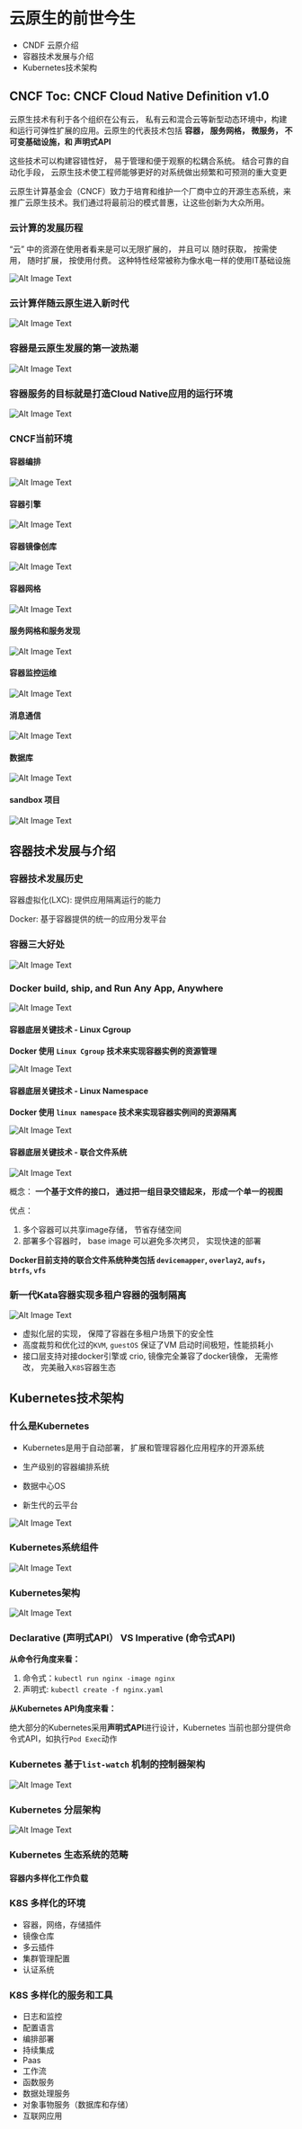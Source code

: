 # 云原生的前世今生

* CNDF 云原介绍
* 容器技术发展与介绍
* Kubernetes技术架构

## CNCF Toc: CNCF Cloud Native Definition v1.0

云原生技术有利于各个组织在公有云， 私有云和混合云等新型动态环境中，构建和运行可弹性扩展的应用。云原生的代表技术包括 **容器， 服务网格， 微服务， 不可变基础设施，和 声明式API**

这些技术可以构建容错性好， 易于管理和便于观察的松耦合系统。 结合可靠的自动化手段， 云原生技术使工程师能够更好的对系统做出频繁和可预测的重大变更

云原生计算基金会（CNCF）致力于培育和维护一个厂商中立的开源生态系统，来推广云原生技术。我们通过将最前沿的模式普惠，让这些创新为大众所用。

### 云计算的发展历程

“云” 中的资源在使用者看来是可以无限扩展的， 并且可以 随时获取， 按需使用， 随时扩展， 按使用付费。 这种特性经常被称为像水电一样的使用IT基础设施

![Alt Image Text](images/1_1.png "body image")

### 云计算伴随云原生进入新时代

![Alt Image Text](images/1_2.png "body image")

### 容器是云原生发展的第一波热潮

![Alt Image Text](images/1_3.png "body image")

### 容器服务的目标就是打造Cloud Native应用的运行环境

![Alt Image Text](images/1_4.png "body image")

### CNCF当前环境

#### 容器编排

![Alt Image Text](images/1_5.png "body image")

#### 容器引擎
![Alt Image Text](images/1_6.png "body image")

#### 容器镜像创库

![Alt Image Text](images/1_7.png "body image")

#### 容器网格

![Alt Image Text](images/1_8.png "body image")

#### 服务网格和服务发现

![Alt Image Text](images/1_9.png "body image")

#### 容器监控运维

![Alt Image Text](images/1_10.png "body image")

#### 消息通信

![Alt Image Text](images/1_11.png "body image")

#### 数据库

![Alt Image Text](images/1_13.png "body image")

#### sandbox 项目

![Alt Image Text](images/1_12.png "body image")

## 容器技术发展与介绍

### 容器技术发展历史

容器虚拟化(LXC): 提供应用隔离运行的能力

Docker: 基于容器提供的统一的应用分发平台

### 容器三大好处

![Alt Image Text](images/1_14.png "body image")


### Docker build, ship, and Run Any App, Anywhere

![Alt Image Text](images/1_15.png "body image")


#### 容器底层关键技术 - Linux Cgroup

**Docker 使用 `Linux Cgroup` 技术来实现容器实例的资源管理**

![Alt Image Text](images/1_16.png "body image")

#### 容器底层关键技术 - Linux Namespace

**Docker 使用 `linux namespace` 技术来实现容器实例间的资源隔离**

![Alt Image Text](images/1_17.png "body image")

#### 容器底层关键技术 - 联合文件系统

![Alt Image Text](images/1_18.png "body image")

概念： **一个基于文件的接口， 通过把一组目录交错起来， 形成一个单一的视图**

优点： 

1. 多个容器可以共享image存储， 节省存储空间
2. 部署多个容器时， base image 可以避免多次拷贝， 实现快速的部署

**Docker目前支持的联合文件系统种类包括 `devicemapper`, `overlay2`, `aufs`， `btrfs`, `vfs`**

### 新一代Kata容器实现多租户容器的强制隔离

![Alt Image Text](images/1_19.png "body image")

* 虚拟化层的实现， 保障了容器在多租户场景下的安全性
* 高度裁剪和优化过的`KVM`, `guestOS` 保证了VM 启动时间极短，性能损耗小
* 接口层支持对接docker引擎或 crio, 镜像完全兼容了docker镜像， 无需修改， 完美融入`K8S`容器生态


## Kubernetes技术架构

### 什么是Kubernetes

* Kubernetes是用于自动部署， 扩展和管理容器化应用程序的开源系统

* 生产级别的容器编排系统
 
* 数据中心OS
 
* 新生代的云平台

![Alt Image Text](images/1_20.png "body image")


### Kubernetes系统组件

![Alt Image Text](images/1_21.png "body image")

### Kubernetes架构

![Alt Image Text](images/1_22.png "body image")

### Declarative (声明式API） VS Imperative (命令式API)

**从命令行角度来看：**

1. 命令式：`kubectl run nginx -image nginx`
2. 声明式: `kubectl create -f nginx.yaml`

**从Kubernetes API角度来看：**

绝大部分的Kubernetes采用**声明式API**进行设计，Kubernetes 当前也部分提供命令式API，如执行`Pod Exec`动作

### Kubernetes 基于`list-watch` 机制的控制器架构

![Alt Image Text](images/1_23.png "body image")

### Kubernetes 分层架构

![Alt Image Text](images/1_24.png "body image")


### Kubernetes 生态系统的范畴

#### 容器内多样化工作负载

### K8S 多样化的环境

* 容器，网络，存储插件
* 镜像仓库
* 多云插件
* 集群管理配置
* 认证系统

### K8S 多样化的服务和工具

* 日志和监控
* 配置语言
* 编排部署
* 持续集成
* Paas
* 工作流
* 函数服务
* 数据处理服务
* 对象事物服务（数据库和存储）
* 互联网应用



